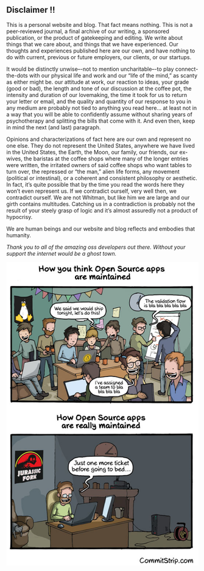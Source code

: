 ## Disclaimer :bangbang:

This is a personal website and blog. That fact means nothing. This is not a peer-reviewed journal, a final archive of our writing, a sponsored publication, or the product of gatekeeping and editing.  We write about things that we care about, and things that we have experienced. Our thoughts and experiences published here are our own, and have nothing to do with current, previous or future employers, our clients, or our startups.

It would be distinctly unwise–-not to mention uncharitable–-to play connect-the-dots with our physical life and work and our “life of the mind,” as scanty as either might be. our attitude at work, our reaction to ideas, your grade (good or bad), the length and tone of our discussion at the coffee pot, the intensity and duration of our lovemaking, the time it took for us to return your letter or email, and the quality and quantity of our response to you in any medium are probably not tied to anything you read here… at least not in a way that you will be able to confidently assume without sharing years of psychotherapy and splitting the bills that come with it. And even then, keep in mind the next (and last) paragraph.

Opinions and characterizations of fact here are our own and represent no one else. They do not represent the United States, anywhere we have lived in the United States, the Earth, the Moon, our family, our friends, our ex-wives, the baristas at the coffee shops where many of the longer entries were written, the irritated owners of said coffee shops who want tables to turn over, the repressed or “the man,” alien life forms, any movement (political or intestinal), or a coherent and consistent philosophy or aesthetic. In fact, it’s quite possible that by the time you read the words here they won’t even represent us. If we contradict ourself, very well then, we contradict ourself. We are not Whitman, but like him we are large and our girth contains multitudes. Catching us in a contradiction is probably not the result of your steely grasp of logic and it’s almost assuredly not a product of hypocrisy.

We are human beings and our website and blog reflects and embodies that humanity.

*Thank you to all of the amazing oss developers out there.  Without your support the internet would be a ghost town.*

![open-source-projects.jpeg](https://github.com/RobotsBuildingRobots/robotsbuildingrobots.com/blob/master/source-assets/open-source-projects.jpeg?raw=true)

